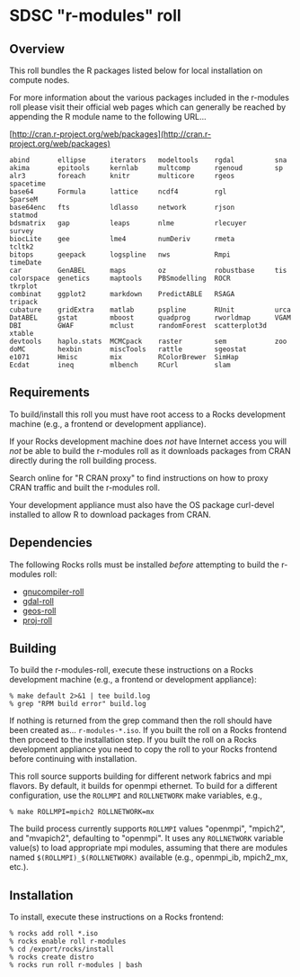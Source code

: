 # SDSC "r-modules" roll

## Overview

This roll bundles the R packages listed below for local installation on compute
nodes.

For more information about the various packages included in the r-modules roll
please visit their official web pages which can generally be reached by
appending the R module name to the following URL...

[http://cran.r-project.org/web/packages](http://cran.r-project.org/web/packages)

```
abind       ellipse      iterators   modeltools    rgdal          sna     
akima       epitools     kernlab     multcomp      rgenoud        sp      
alr3        foreach      knitr       multicore     rgeos          spacetime
base64      Formula      lattice     ncdf4         rgl            SparseM 
base64enc   fts          ldlasso     network       rjson          statmod 
bdsmatrix   gap          leaps       nlme          rlecuyer       survey  
biocLite    gee          lme4        numDeriv      rmeta          tcltk2  
bitops      geepack      logspline   nws           Rmpi           timeDate
car         GenABEL      maps        oz            robustbase     tis     
colorspace  genetics     maptools    PBSmodelling  ROCR           tkrplot 
combinat    ggplot2      markdown    PredictABLE   RSAGA          tripack 
cubature    gridExtra    matlab      pspline       RUnit          urca    
DatABEL     gstat        mboost      quadprog      rworldmap      VGAM    
DBI         GWAF         mclust      randomForest  scatterplot3d  xtable  
devtools    haplo.stats  MCMCpack    raster        sem            zoo     
doMC        hexbin       miscTools   rattle        sgeostat
e1071       Hmisc        mix         RColorBrewer  SimHap  
Ecdat       ineq         mlbench     RCurl         slam    
```

## Requirements

To build/install this roll you must have root access to a Rocks development
machine (e.g., a frontend or development appliance).

If your Rocks development machine does *not* have Internet access you will *not* be able to build the r-modules roll as it downloads packages from CRAN directly during the roll building process.

Search online for "R CRAN proxy" to find instructions on how to proxy CRAN traffic and built the r-modules roll.

Your development appliance must also have the OS package curl-devel installed to allow R to download packages from CRAN.


## Dependencies

The following Rocks rolls must be installed *before* attempting to build the r-modules roll:

- [gnucompiler-roll](https://github.com/sdsc/gnucompiler-roll/)
- [gdal-roll](https://github.com/sdsc/gdal-roll/)
- [geos-roll](https://github.com/sdsc/geos-roll/)
- [proj-roll](https://github.com/sdsc/proj-roll/)


## Building

To build the r-modules-roll, execute these instructions on a Rocks development
machine (e.g., a frontend or development appliance):

```shell
% make default 2>&1 | tee build.log
% grep "RPM build error" build.log
```

If nothing is returned from the grep command then the roll should have been
created as... `r-modules-*.iso`. If you built the roll on a Rocks frontend then
proceed to the installation step. If you built the roll on a Rocks development
appliance you need to copy the roll to your Rocks frontend before continuing
with installation.

This roll source supports building for different network fabrics and mpi
flavors.  By default, it builds for openmpi ethernet.  To build for a different
configuration, use the `ROLLMPI` and `ROLLNETWORK` make variables, e.g.,

```shell
% make ROLLMPI=mpich2 ROLLNETWORK=mx 
```

The build process currently supports `ROLLMPI` values "openmpi", "mpich2", and
"mvapich2", defaulting to "openmpi".  It uses any `ROLLNETWORK` variable
value(s) to load appropriate mpi modules, assuming that there are modules named
`$(ROLLMPI)_$(ROLLNETWORK)` available (e.g., openmpi_ib, mpich2_mx, etc.).


## Installation

To install, execute these instructions on a Rocks frontend:

```shell
% rocks add roll *.iso
% rocks enable roll r-modules
% cd /export/rocks/install
% rocks create distro
% rocks run roll r-modules | bash
```

